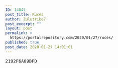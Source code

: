 ```yaml
---
ID: 14847
post_title: Ruces
author: Zulutribe7
post_excerpt: ""
layout: post
permalink: >
  https://portalrepository.com/2020/01/27/ruces/
published: true
post_date: 2020-01-27 14:01:01
---
```

<pre>2192F6A89BFD</pre>